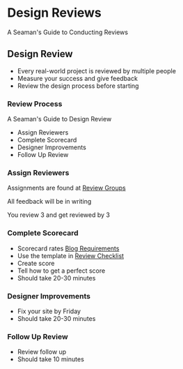 # Design Reviews

A Seaman's Guide to Conducting Reviews

## Design Review
* Every real-world project is reviewed by multiple people
* Measure your success and give feedback
* Review the design process before starting

### Review Process
A Seaman's Guide to Design Review

* Assign Reviewers
* Complete Scorecard
* Designer Improvements
* Follow Up Review

### Assign Reviewers
Assignments are found at [Review Groups](/BACS_200/student_reviews.html)

All feedback will be in writing

You review 3 and get reviewed by 3

### Complete Scorecard
* Scorecard rates [Blog Requirements](blog_requirements.html)
* Use the template in [Review Checklist](/BACS_200/templates/review_checklist.html)
* Create score
* Tell how to get a perfect score
* Should take 20-30 minutes

### Designer Improvements
* Fix your site by Friday
* Should take 20-30 minutes

### Follow Up Review
* Review follow up
* Should take 10 minutes
